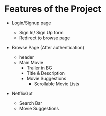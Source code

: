 # Features of the Project

- Login/Signup page
  - Sign In/ Sign Up form
  - Redirect to browse page

- Browse Page (After authentication)
  - header
  - Main Movie
    - Trailer in BG
    - Title & Description
    - Movie Suggestions
      - Scrollable Movie Lists

- NetflixGpt
  - Search Bar
  - Movie Suggestions